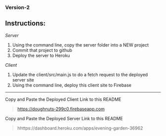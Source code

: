 ### Version-2

## Instructions:
_Server_
1. Using the command line, copy the server folder into a NEW project
1. Commit that project to github
1. Deploy the server to Heroku

_Client_
1.  Update the client/src/main.js to do a fetch request to the deployed server site
1.  Using the command line, deploy this client site to Firebase

<hr>

Copy and Paste the Deployed Client Link to this README
> https://doughnuts-299c0.firebaseapp.com

Copy and Paste the Deployed Server Link to this README
> hhttps://dashboard.heroku.com/apps/evening-garden-36962
